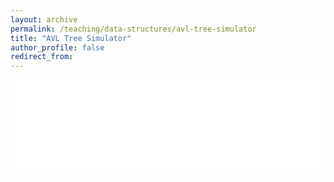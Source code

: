 ```yaml
---
layout: archive
permalink: /teaching/data-structures/avl-tree-simulator
title: "AVL Tree Simulator"
author_profile: false
redirect_from: 
---
```


<iframe id="dynamic-iframe" src="../../../files/data_structures/slides/Bolum_10_AgacAVL.html" width="100%" style="border: none;"></iframe>

<script>
  const iframe = document.getElementById('dynamic-iframe');
  iframe.onload = () => {
    iframe.style.height = (2 * iframe.contentWindow.document.body.scrollHeight) + 'px';
  };
</script>
